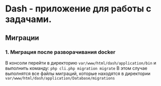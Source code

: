 # Dash - приложение для работы с задачами.
## Миграции
### 1. Миграция после разворачивания docker
  В консоли перейти в директорию ``` var/www/html/dash/application/bin ``` и выполнить команду: ``` php cli.php migration migrate ```
  В этом случае выполнятся все файлы миграций, которые находятся в директории ``` var/www/html/dash/application/Database/migrations ```
